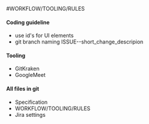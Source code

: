 #WORKFLOW/TOOLING/RULES

#### Coding guideline

*	use id's for UI elements
*	git branch naming ISSUE--short_change_descripion 

#### Tooling

- GitKraken
- GoogleMeet

#### All files in git

- Specification
- WORKFLOW/TOOLING/RULES
- Jira settings